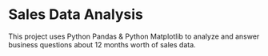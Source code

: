 # Sales Data Analysis
 This project uses Python Pandas & Python Matplotlib to analyze and answer business questions about 12 months worth of sales data.
